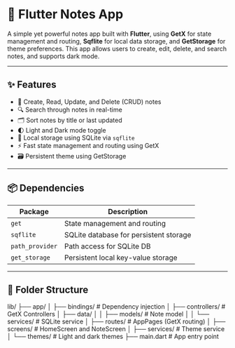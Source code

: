 # 📝 Flutter Notes App

A simple yet powerful notes app built with **Flutter**, using **GetX** for state management and routing, **Sqflite** for local data storage, and **GetStorage** for theme preferences. This app allows users to create, edit, delete, and search notes, and supports dark mode.

---

## ✨ Features

- 📒 Create, Read, Update, and Delete (CRUD) notes
- 🔍 Search through notes in real-time
- 🗂️ Sort notes by title or last updated
- 🌓 Light and Dark mode toggle
- 💾 Local storage using SQLite via `sqflite`
- ⚡️ Fast state management and routing using GetX
- 🗃️ Persistent theme using GetStorage

---

## 📦 Dependencies

| Package            | Description                            |
|--------------------|----------------------------------------|
| `get`              | State management and routing           |
| `sqflite`          | SQLite database for persistent storage |
| `path_provider`    | Path access for SQLite DB              |
| `get_storage`      | Persistent local key-value storage     |

---

## 📁 Folder Structure
lib/
├── app/
│ ├── bindings/ # Dependency injection
│ ├── controllers/ # GetX Controllers
│ ├── data/
│ │ ├── models/ # Note model
│ │ └── services/ # SQLite service
│ ├── routes/ # AppPages (GetX routing)
│ ├── screens/ # HomeScreen and NoteScreen
│ ├── services/ # Theme service
│ └── themes/ # Light and dark themes
├── main.dart # App entry point
